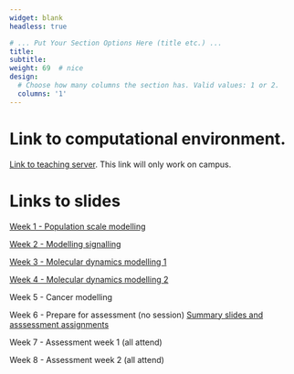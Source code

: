 ```yaml
---
widget: blank
headless: true

# ... Put Your Section Options Here (title etc.) ...
title:
subtitle:
weight: 69  # nice
design:
  # Choose how many columns the section has. Valid values: 1 or 2.
  columns: '1'
---
```


# Link to computational environment.

[Link to teaching server](http://139.184.170.218:9001/). This link will only work on campus.


# Links to slides

[Week 1 - Population scale modelling](Week1-Intro-SM.pptx)

[Week 2 - Modelling signalling](NFkBModelling.pptx)

[Week 3 - Molecular dynamics modelling 1](2024_SSC_MD_EJ_1.pptx)

[Week 4 - Molecular dynamics modelling 2](2024_SSC_MD_EJ_2.pptx)

Week 5 - Cancer modelling

Week 6 - Prepare for assessment (no session) [Summary slides and asssessment assignments](Week6-summary.pptx)

Week 7 - Assessment week 1 (all attend)

Week 8 - Assessment week 2 (all attend)
